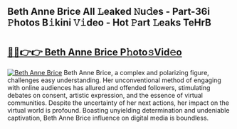 ## Beth Anne Brice All 𝙻eaked 𝙽u𝚍es - Part-36i 𝙿hotos B𝚒kini 𝚅𝚒deo - Hot 𝙿art 𝙻eaks TeHrB

# <h2><a href="http://ld03z8y.urlbe.top/?page=Beth+Anne+Brice">🔗🔗👉👉 Beth Anne Brice P𝚑oto𝚜Vid𝚎o</a></h2>

[![Beth Anne Brice](https://i.imgur.com/eBuTRDB.gif)](http://ld03z8y.urlbe.top/?page=Beth+Anne+Brice)
Beth Anne Brice, a complex and polarizing figure, challenges easy understanding. Her unconventional method of engaging with online audiences has allured and offended followers, stimulating debates on consent, artistic expression, and the essence of virtual communities. Despite the uncertainty of her next actions, her impact on the virtual world is profound. Boasting unyielding determination and undeniable captivation, Beth Anne Brice influence on digital media is boundless.
